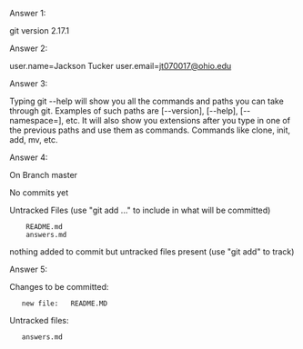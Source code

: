 Answer 1: 

git version 2.17.1

Answer 2:

user.name=Jackson Tucker
user.email=jt070017@ohio.edu

Answer 3:

Typing git --help will show you all the commands and paths you can take through git.  Examples of such paths are [--version], [--help], [--namespace=<name>], etc.  It will also show you extensions after you type in one of the previous paths and use them as commands.  Commands like clone, init,
add, mv, etc.

Answer 4:

On Branch master

No commits yet

Untracked Files
 (use "git add <files>..." to include in what will be committed)

        README.md
        answers.md

nothing added to commit but untracked files present (use "git add" to track)

Answer 5:

Changes to be committed:
       
       new file:   README.MD

Untracked files:

       answers.md 

